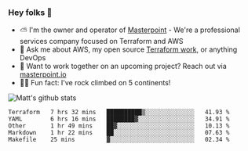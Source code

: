 

### Hey folks 👋

- ⛅️ I'm the owner and operator of [Masterpoint](https://masterpoint.io) - We're a professional services company focused on Terraform and AWS
- 💬 Ask me about AWS, my open source [Terraform work](https://github.com/masterpointio?q=terraform&type=&language=hcl), or anything DevOps
- 🔨 Want to work together on an upcoming project? Reach out via [masterpoint.io](https://masterpoint.io)
- 🧗‍♂️ Fun fact: I've rock climbed on 5 continents! 


![Matt's github stats](https://github-readme-stats.vercel.app/api?username=Gowiem&count_private=true&theme=cobalt&show_icons=true)

<!--START_SECTION:waka-->
```text
Terraform   7 hrs 32 mins   ██████████▒░░░░░░░░░░░░░░   41.93 % 
YAML        6 hrs 16 mins   ████████▓░░░░░░░░░░░░░░░░   34.91 % 
Other       1 hr 49 mins    ██▓░░░░░░░░░░░░░░░░░░░░░░   10.13 % 
Markdown    1 hr 22 mins    ██░░░░░░░░░░░░░░░░░░░░░░░   07.63 % 
Makefile    25 mins         ▓░░░░░░░░░░░░░░░░░░░░░░░░   02.34 % 
```
<!--END_SECTION:waka-->
